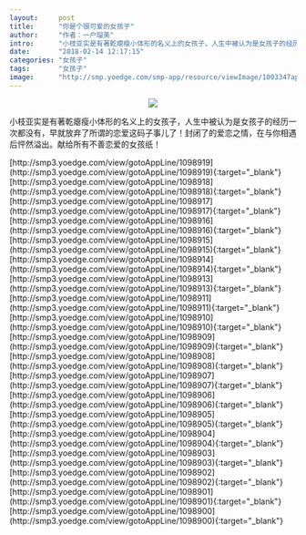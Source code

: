 ```yaml
---
layout:     post
title:      "你是个很可爱的女孩子"
author:     "作者：一户瑠美"
intro:      "小枝亚实是有著乾瘪瘦小体形的名义上的女孩子，人生中被认为是女孩子的经历一次都没有，早就放弃了所谓的恋爱这码子事儿了！封闭了的爱恋之情，在与你相遇后怦然溢出。献给所有不善恋爱的女孩纸！"
date:       "2018-02-14 12:17:15"
categories: "女孩子"
tags:       "女孩子"
image:      "http://smp.yoedge.com/smp-app/resource/viewImage/1003347appline.png"
---
```

<div style="text-align: center">
<p><img src="http://smp.yoedge.com/smp-app/resource/viewImage/1003347appline.png"/></p>
</div>
<p class="post-meta">
<span>小枝亚实是有著乾瘪瘦小体形的名义上的女孩子，人生中被认为是女孩子的经历一次都没有，早就放弃了所谓的恋爱这码子事儿了！封闭了的爱恋之情，在与你相遇后怦然溢出。献给所有不善恋爱的女孩纸！</span>
</p>
[http://smp3.yoedge.com/view/gotoAppLine/1098919](http://smp3.yoedge.com/view/gotoAppLine/1098919){:target="_blank"}
[http://smp3.yoedge.com/view/gotoAppLine/1098918](http://smp3.yoedge.com/view/gotoAppLine/1098918){:target="_blank"}
[http://smp3.yoedge.com/view/gotoAppLine/1098917](http://smp3.yoedge.com/view/gotoAppLine/1098917){:target="_blank"}
[http://smp3.yoedge.com/view/gotoAppLine/1098916](http://smp3.yoedge.com/view/gotoAppLine/1098916){:target="_blank"}
[http://smp3.yoedge.com/view/gotoAppLine/1098915](http://smp3.yoedge.com/view/gotoAppLine/1098915){:target="_blank"}
[http://smp3.yoedge.com/view/gotoAppLine/1098914](http://smp3.yoedge.com/view/gotoAppLine/1098914){:target="_blank"}
[http://smp3.yoedge.com/view/gotoAppLine/1098913](http://smp3.yoedge.com/view/gotoAppLine/1098913){:target="_blank"}
[http://smp3.yoedge.com/view/gotoAppLine/1098911](http://smp3.yoedge.com/view/gotoAppLine/1098911){:target="_blank"}
[http://smp3.yoedge.com/view/gotoAppLine/1098910](http://smp3.yoedge.com/view/gotoAppLine/1098910){:target="_blank"}
[http://smp3.yoedge.com/view/gotoAppLine/1098909](http://smp3.yoedge.com/view/gotoAppLine/1098909){:target="_blank"}
[http://smp3.yoedge.com/view/gotoAppLine/1098908](http://smp3.yoedge.com/view/gotoAppLine/1098908){:target="_blank"}
[http://smp3.yoedge.com/view/gotoAppLine/1098907](http://smp3.yoedge.com/view/gotoAppLine/1098907){:target="_blank"}
[http://smp3.yoedge.com/view/gotoAppLine/1098906](http://smp3.yoedge.com/view/gotoAppLine/1098906){:target="_blank"}
[http://smp3.yoedge.com/view/gotoAppLine/1098905](http://smp3.yoedge.com/view/gotoAppLine/1098905){:target="_blank"}
[http://smp3.yoedge.com/view/gotoAppLine/1098904](http://smp3.yoedge.com/view/gotoAppLine/1098904){:target="_blank"}
[http://smp3.yoedge.com/view/gotoAppLine/1098903](http://smp3.yoedge.com/view/gotoAppLine/1098903){:target="_blank"}
[http://smp3.yoedge.com/view/gotoAppLine/1098902](http://smp3.yoedge.com/view/gotoAppLine/1098902){:target="_blank"}
[http://smp3.yoedge.com/view/gotoAppLine/1098901](http://smp3.yoedge.com/view/gotoAppLine/1098901){:target="_blank"}
[http://smp3.yoedge.com/view/gotoAppLine/1098900](http://smp3.yoedge.com/view/gotoAppLine/1098900){:target="_blank"}


